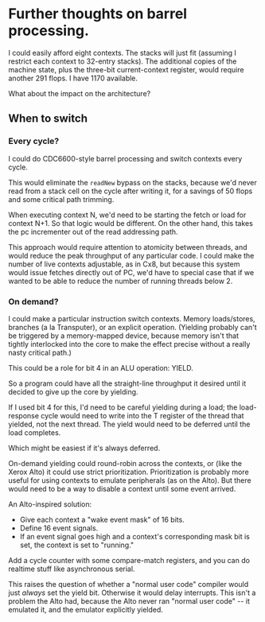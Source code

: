 Further thoughts on barrel processing.
======================================

I could easily afford eight contexts. The stacks will just fit (assuming I
restrict each context to 32-entry stacks). The additional copies of the machine
state, plus the three-bit current-context register, would require another 291
flops. I have 1170 available.

What about the impact on the architecture?


When to switch
--------------

### Every cycle?

I could do CDC6600-style barrel processing and switch contexts every cycle.

This would eliminate the `readNew` bypass on the stacks, because we'd never read
from a stack cell on the cycle after writing it, for a savings of 50 flops and
some critical path trimming.

When executing context N, we'd need to be starting the fetch or load for context
N+1. So that logic would be different. On the other hand, this takes the pc
incrementer out of the read addressing path.

This approach would require attention to atomicity between threads, and would
reduce the peak throughput of any particular code. I could make the number of
live contexts adjustable, as in Cx8, but because this system would issue fetches
directly out of PC, we'd have to special case that if we wanted to be able to
reduce the number of running threads below 2.

### On demand?

I could make a particular instruction switch contexts. Memory loads/stores,
branches (a la Transputer), or an explicit operation. (Yielding probably can't
be triggered by a memory-mapped device, because memory isn't that tightly
interlocked into the core to make the effect precise without a really nasty
critical path.)

This could be a role for bit 4 in an ALU operation: YIELD.

So a program could have all the straight-line throughput it desired until it
decided to give up the core by yielding.

If I used bit 4 for this, I'd need to be careful yielding during a load; the
load-response cycle would need to write into the T register of the thread that
yielded, not the next thread. The yield would need to be deferred until the load
completes.

Which might be easiest if it's always deferred.

On-demand yielding could round-robin across the contexts, or (like the Xerox
Alto) it could use strict prioritization. Prioritization is probably more useful
for using contexts to emulate peripherals (as on the Alto). But there would need
to be a way to disable a context until some event arrived.

An Alto-inspired solution:
- Give each context a "wake event mask" of 16 bits.
- Define 16 event signals.
- If an event signal goes high and a context's corresponding mask bit is set,
  the context is set to "running."

Add a cycle counter with some compare-match registers, and you can do realtime
stuff like asynchronous serial.


This raises the question of whether a "normal user code" compiler would just
*always* set the yield bit. Otherwise it would delay interrupts. This isn't a
problem the Alto had, because the Alto never ran "normal user code" -- it
emulated it, and the emulator explicitly yielded.


